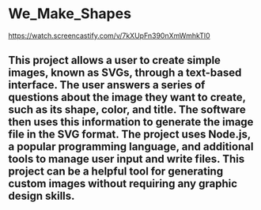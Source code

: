 # We_Make_Shapes

https://watch.screencastify.com/v/7kXUpFn390nXmWmhkTl0

## This project allows a user to create simple images, known as SVGs, through a text-based interface. The user answers a series of questions about the image they want to create, such as its shape, color, and title. The software then uses this information to generate the image file in the SVG format. The project uses Node.js, a popular programming language, and additional tools to manage user input and write files. This project can be a helpful tool for generating custom images without requiring any graphic design skills.
